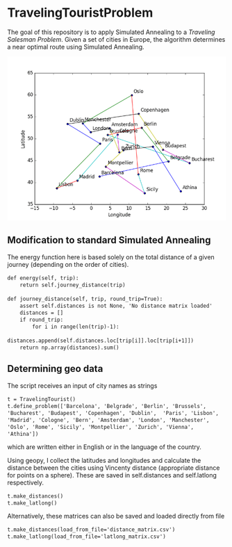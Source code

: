 # TravelingTouristProblem

The goal of this repository is to apply Simulated Annealing to a *Traveling Salesman Problem*. Given a set of cities in Europe, the algorithm determines a near optimal route using Simulated Annealing.

<p align="center">
<img src="https://raw.githubusercontent.com/JeromeBau/TravelingTouristProblem/master/animation.gif" alt='Simulated Annealing evolution of best journey estiamte'/>
</p>


## Modification to standard Simulated Annealing
The energy function here is based solely on the total distance of a given journey (depending on the order of cities). 

```
def energy(self, trip):
    return self.journey_distance(trip)

def journey_distance(self, trip, round_trip=True):
    assert self.distances is not None, 'No distance matrix loaded'
    distances = []
    if round_trip:
        for i in range(len(trip)-1):
            distances.append(self.distances.loc[trip[i]].loc[trip[i+1]])
    return np.array(distances).sum()
```


## Determining geo data
The script receives an input of city names as strings
```
t = TravelingTourist()
t.define_problem(['Barcelona', 'Belgrade', 'Berlin', 'Brussels', 'Bucharest', 'Budapest', 'Copenhagen', 'Dublin',  'Paris', 'Lisbon', 'Madrid', 'Cologne', 'Bern', 'Amsterdam', 'London', 'Manchester', 'Oslo', 'Rome', 'Sicily', 'Montpellier', 'Zurich', 'Vienna', 'Athina'])
```
which are written either in English or in the language of the country. 

Using geopy, I collect the latitudes and longitudes and calculate the distance between the cities using Vincenty distance (appropriate distance for points on a sphere). These are saved in self.distances and self.latlong respectively.

```
t.make_distances()
t.make_latlong()
```

Alternatively, these matrices can also be saved and loaded directly from file

```
t.make_distances(load_from_file='distance_matrix.csv')
t.make_latlong(load_from_file='latlong_matrix.csv')
```
 
